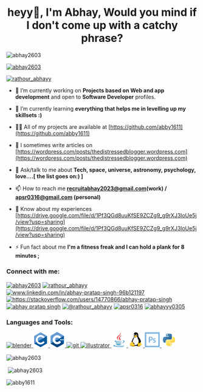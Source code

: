 <h1 align="center">heyy👋, I'm Abhay, Would you mind if I don't come up with a catchy phrase?</h1>
<p align="left"> <img src="https://komarev.com/ghpvc/?username=abhay2603&label=Profile%20views&color=0e75b6&style=flat" alt="abhay2603" /> </p>

<p align="left"> <a href="https://github.com/ryo-ma/github-profile-trophy"><img src="https://github-profile-trophy.vercel.app/?username=abhay2603" alt="abhay2603" /></a> </p>

<p align="left"> <a href="https://twitter.com/rathour_abhayy" target="blank"><img src="https://img.shields.io/twitter/follow/rathour_abhayy?logo=twitter&style=for-the-badge" alt="rathour_abhayy" /></a> </p>

- 🔭 I’m currently working on **Projects based on Web and app development** and open to **Software Developer** profiles.

- 🌱 I’m currently learning **everything that helps me in levelling up my skillsets :)**

- 👨‍💻 All of my projects are available at [https://github.com/abby1611](https://github.com/abby1611)

- 📝 I sometimes write articles on [https://wordpress.com/posts/thedistressedblogger.wordpress.com](https://wordpress.com/posts/thedistressedblogger.wordpress.com)

- 💬 Ask/talk to me about **Tech, space, universe, astronomy, psychology, love....[ the list goes on:) ]**

- 📫 How to reach me **recruitabhay2023@gmail.com(work) / apsr0316@gmail.com (personal)**

- 📄 Know about my experiences [https://drive.google.com/file/d/1Pf3QGd8uuKfSE9ZCZg9_g9rXJ3loUe5j/view?usp=sharing](https://drive.google.com/file/d/1Pf3QGd8uuKfSE9ZCZg9_g9rXJ3loUe5j/view?usp=sharing)

- ⚡ Fun fact about me **I'm a fitness freak and I can hold a plank for 8 minutes ;**

<h3 align="left">Connect with me:</h3>
<p align="left">
<a href="https://dev.to/abhay2603" target="blank"><img align="center" src="https://cdn.jsdelivr.net/npm/simple-icons@3.0.1/icons/dev-dot-to.svg" alt="abhay2603" height="30" width="40" /></a>
<a href="https://twitter.com/rathour_abhayy" target="blank"><img align="center" src="https://raw.githubusercontent.com/rahuldkjain/github-profile-readme-generator/master/src/images/icons/Social/twitter.svg" alt="rathour_abhayy" height="30" width="40" /></a>
<a href="https://linkedin.com/in/www.linkedin.com/in/abhay-pratap-singh-96b121197" target="blank"><img align="center" src="https://raw.githubusercontent.com/rahuldkjain/github-profile-readme-generator/master/src/images/icons/Social/linked-in-alt.svg" alt="www.linkedin.com/in/abhay-pratap-singh-96b121197" height="30" width="40" /></a>
<a href="https://stackoverflow.com/users/https://stackoverflow.com/users/14770866/abhay-pratap-singh" target="blank"><img align="center" src="https://raw.githubusercontent.com/rahuldkjain/github-profile-readme-generator/master/src/images/icons/Social/stack-overflow.svg" alt="https://stackoverflow.com/users/14770866/abhay-pratap-singh" height="30" width="40" /></a>
<a href="https://fb.com/abhay pratap singh" target="blank"><img align="center" src="https://raw.githubusercontent.com/rahuldkjain/github-profile-readme-generator/master/src/images/icons/Social/facebook.svg" alt="abhay pratap singh" height="30" width="40" /></a>
<a href="https://instagram.com/@rathour_abhayy" target="blank"><img align="center" src="https://raw.githubusercontent.com/rahuldkjain/github-profile-readme-generator/master/src/images/icons/Social/instagram.svg" alt="@rathour_abhayy" height="30" width="40" /></a>
<a href="https://www.hackerearth.com/apsr0316" target="blank"><img align="center" src="https://raw.githubusercontent.com/rahuldkjain/github-profile-readme-generator/master/src/images/icons/Social/hackerearth.svg" alt="apsr0316" height="30" width="40" /></a>
<a href="https://auth.geeksforgeeks.org/user/abhayyy0305" target="blank"><img align="center" src="https://raw.githubusercontent.com/rahuldkjain/github-profile-readme-generator/master/src/images/icons/Social/geeks-for-geeks.svg" alt="abhayyy0305" height="30" width="40" /></a>
</p>

<h3 align="left">Languages and Tools:</h3>
<p align="left"> <a href="https://www.blender.org/" target="_blank"> <img src="https://download.blender.org/branding/community/blender_community_badge_white.svg" alt="blender" width="40" height="40"/> </a> <a href="https://www.cprogramming.com/" target="_blank"> <img src="https://raw.githubusercontent.com/devicons/devicon/master/icons/c/c-original.svg" alt="c" width="40" height="40"/> </a> <a href="https://www.w3schools.com/cpp/" target="_blank"> <img src="https://raw.githubusercontent.com/devicons/devicon/master/icons/cplusplus/cplusplus-original.svg" alt="cplusplus" width="40" height="40"/> </a> <a href="https://git-scm.com/" target="_blank"> <img src="https://www.vectorlogo.zone/logos/git-scm/git-scm-icon.svg" alt="git" width="40" height="40"/> </a> <a href="https://www.adobe.com/in/products/illustrator.html" target="_blank"> <img src="https://www.vectorlogo.zone/logos/adobe_illustrator/adobe_illustrator-icon.svg" alt="illustrator" width="40" height="40"/> </a> <a href="https://www.java.com" target="_blank"> <img src="https://raw.githubusercontent.com/devicons/devicon/master/icons/java/java-original.svg" alt="java" width="40" height="40"/> </a> <a href="https://www.linux.org/" target="_blank"> <img src="https://raw.githubusercontent.com/devicons/devicon/master/icons/linux/linux-original.svg" alt="linux" width="40" height="40"/> </a> <a href="https://www.photoshop.com/en" target="_blank"> <img src="https://raw.githubusercontent.com/devicons/devicon/master/icons/photoshop/photoshop-line.svg" alt="photoshop" width="40" height="40"/> </a> <a href="https://www.python.org" target="_blank"> <img src="https://raw.githubusercontent.com/devicons/devicon/master/icons/python/python-original.svg" alt="python" width="40" height="40"/> </a> </p>

<p><img align="center" src="https://github-readme-stats.vercel.app/api/top-langs?username=abby1611&show_icons=true&locale=en&layout=compact" alt="abhay2603" /></p>

<p>&nbsp;<img align="center" src="https://github-readme-stats.vercel.app/api?username=abhay2603&show_icons=true&locale=en" alt="abhay2603" /></p>

<p><img align="center" src="https://github-readme-streak-stats.herokuapp.com/?user=abby1611&" alt="abby1611" /></p>
